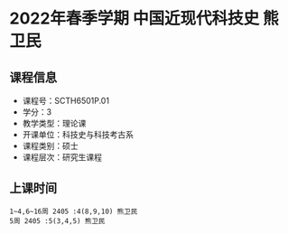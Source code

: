 # 2022年春季学期 中国近现代科技史 熊卫民






## 课程信息

- 课程号：SCTH6501P.01
- 学分：3
- 教学类型：理论课
- 开课单位：科技史与科技考古系
- 课程类别：硕士
- 课程层次：研究生课程

## 上课时间

```
1~4,6~16周 2405 :4(8,9,10) 熊卫民
5周 2405 :5(3,4,5) 熊卫民
```

